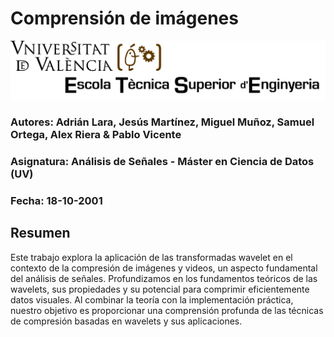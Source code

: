 # Comprensión de imágenes

![Logo de la ETSE - UV](./images/etse_logo.jpg)

### Autores: Adrián Lara, Jesús Martínez, Miguel Muñoz, Samuel Ortega, Alex Riera & Pablo Vicente
### Asignatura: Análisis de Señales - Máster en Ciencia de Datos (UV)
### Fecha: 18-10-2001

## Resumen

Este trabajo explora la aplicación de las transformadas wavelet en el contexto de la compresión de imágenes y videos, un aspecto fundamental del análisis de señales. Profundizamos en los fundamentos teóricos de las wavelets, sus propiedades y su potencial para comprimir eficientemente datos visuales. Al combinar la teoría con la implementación práctica, nuestro objetivo es proporcionar una comprensión profunda de las técnicas de compresión basadas en wavelets y sus aplicaciones.

